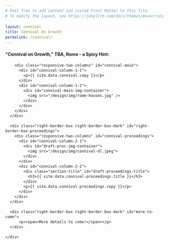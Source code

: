 ```yaml
---
# Feel free to add content and custom Front Matter to this file.
# To modify the layout, see https://jekyllrb.com/docs/themes/#overriding-theme-defaults

layout: connival
title: Connival On Growth
permalink: /connival/
---
```


<head>
    <meta charset="UTF-8" />
    <meta name="viewport" content="width=device-width">
    <link rel="stylesheet" type="text/css" href="../css/readmore-styles.css" />
    
</head>

<body id="connival-body">
  <div id="wrapper">
    <div class="info-block" id="connival-block">
      <div class="right-border-box right-border-box-dark" id="right-border-box-connival">
        <h4>"Connival on Growth," TBA, Rome - a Spicy Hint:</h4>

        <div class="responsive-two-columns" id="connival-main">
          <div id="connival-column-1-1">
            <p>{{ site.data.connival.copy }}</p>
          </div>
          <div id="connival-column-1-2">
            <div id="connival-main-img-container">
              <img src="/design/img/rome-houses.jpg" />
            </div>
          </div>
        </div>
      </div>

      <div class="right-border-box right-border-box-dark" id="right-border-box-proceedings">
        <div class="responsive-two-columns" id="connival-proceedings">
          <div id="connival-column-2-1">
            <div id="draft-proc-img-container">
              <img src="/design/img/connival-dl.jpeg">
            </div>
          </div>
          <div id="connival-column-2-2">
            <div class="section-title" id="draft-proceedings-title">
              <h3>{{ site.data.connival-proceedings.title }}</h3>
            </div>
            <p>{{ site.data.connival-proceedings.copy }}</p>
          </div>
        </div>
      </div>

      <div class="right-border-box right-border-box-dark" id="more-to-come">
          <p><span>More details to come!</span></p>
      </div>

    </div>
  </div>
</body>
